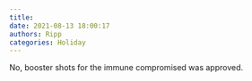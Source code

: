 ```yaml
---
title: 
date: 2021-08-13 18:00:17
authors: Ripp
categories: Holiday
---
```


 No, booster shots for the immune compromised was approved.